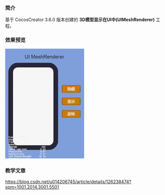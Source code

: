 ### 简介
基于 CocosCreator 3.6.0 版本创建的 **3D模型显示在UI中(UIMeshRenderer)** 工程。

### 效果预览
![image](../../../gif/202201/2022012001.gif)

### 教学文章
https://blog.csdn.net/u014206745/article/details/126238474?spm=1001.2014.3001.5501